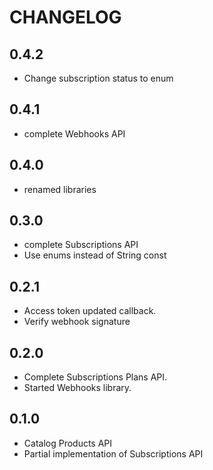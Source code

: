 # CHANGELOG

## 0.4.2
- Change subscription status to enum

## 0.4.1
- complete Webhooks API

## 0.4.0
- renamed libraries

## 0.3.0
- complete Subscriptions API
- Use enums instead of String const

## 0.2.1
- Access token updated callback. 
- Verify webhook signature

## 0.2.0
- Complete Subscriptions Plans API. 
- Started Webhooks library.

## 0.1.0
- Catalog Products API 
- Partial implementation of Subscriptions API
